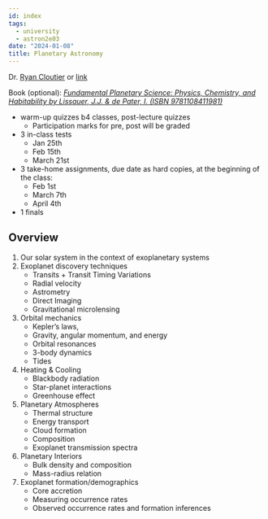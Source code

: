 ```yaml
---
id: index
tags:
  - university
  - astron2e03
date: "2024-01-08"
title: Planetary Astronomy
---
```


Dr. [Ryan Cloutier](mailto:ryan.cloutier@mcmaster.ca) or [link](https://avenue.cllmcmaster.ca/d2l/home/598689)

Book (optional): [*Fundamental Planetary Science: Physics, Chemistry, and Habitability by Lissauer, J.J. & de Pater, I. (ISBN 9781108411981)*](https://www.cambridge.org/highereducation/books/fundamental-planetary-science/8FD11659BE64C35A172DF0432D7FCFA4#overview)

- warm-up quizzes b4 classes, post-lecture quizzes
  - Participation marks for pre, post will be graded
- 3 in-class tests
  - Jan 25th
  - Feb 15th
  - March 21st
- 3 take-home assignments, due date as hard copies, at the beginning of the class:
  - Feb 1st
  - March 7th
  - April 4th
- 1 finals

## Overview

1. Our solar system in the context of exoplanetary systems
2. Exoplanet discovery techniques
   - Transits + Transit Timing Variations
   - Radial velocity
   - Astrometry
   - Direct Imaging
   - Gravitational microlensing
3. Orbital mechanics
   - Kepler’s laws,
   - Gravity, angular momentum, and energy
   - Orbital resonances
   - 3-body dynamics
   - Tides
4. Heating & Cooling
   - Blackbody radiation
   - Star-planet interactions
   - Greenhouse effect
5. Planetary Atmospheres
   - Thermal structure
   - Energy transport
   - Cloud formation
   - Composition
   - Exoplanet transmission spectra
6. Planetary Interiors
   - Bulk density and composition
   - Mass-radius relation
7. Exoplanet formation/demographics
   - Core accretion
   - Measuring occurrence rates
   - Observed occurrence rates and formation inferences
